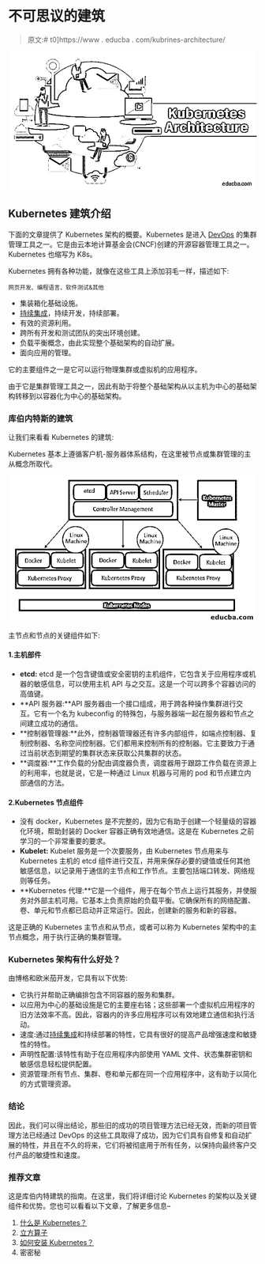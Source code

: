 # 不可思议的建筑

> 原文:# t0]https://www . educba . com/kubrines-architecture/

![Kubernetes Architecture](img/691e2fca1fdbcc9531e9e5e2e5a9d463.png)



## Kubernetes 建筑介绍

下面的文章提供了 Kubernetes 架构的概要。Kubernetes 是进入 [DevOps](https://www.educba.com/devops-architecture/) 的集群管理工具之一。它是由云本地计算基金会(CNCF)创建的开源容器管理工具之一。Kubernetes 也缩写为 K8s。

Kubernetes 拥有各种功能，就像在这些工具上添加羽毛一样，描述如下:

<small>网页开发、编程语言、软件测试&其他</small>

*   集装箱化基础设施。
*   [持续集成](https://www.educba.com/what-is-continuous-integration/)，持续开发，持续部署。
*   有效的资源利用。
*   跨所有开发和测试团队的突出环境创建。
*   负载平衡概念，由此实现整个基础架构的自动扩展。
*   面向应用的管理。

它的主要组件之一是它可以运行物理集群或虚拟机的应用程序。

由于它是集群管理工具之一，因此有助于将整个基础架构从以主机为中心的基础架构转移到以容器化为中心的基础架构。

### 库伯内特斯的建筑

让我们来看看 Kubernetes 的建筑:

Kubernetes 基本上遵循客户机-服务器体系结构，在这里被节点或集群管理的主从概念所取代。

![Architecture of Kubernetes](img/51d2ad779bc419bb7afe1c94212c53db.png)



主节点和节点的关键组件如下:

#### 1.主机部件

*   **etcd:** etcd 是一个包含键值或安全密钥的主机组件，它包含关于应用程序或机器的敏感信息，可以使用主机 API 与之交互。这是一个可以跨多个容器访问的高值键。
*   **API 服务器:**API 服务器由一个接口组成，用于跨各种操作集群进行交互。它有一个名为 kubeconfig 的特殊包，与服务器端一起在服务器和节点之间建立成功的通信。
*   **控制器管理器:**此外，控制器管理器还有许多内部组件，如端点控制器、复制控制器、名称空间控制器。它们都用来控制所有的控制器。它主要致力于通过当前状态到期望的集群状态来获取公共集群的状态。
*   **调度器:**工作负载的分配由调度器负责，调度器用于跟踪工作负载在资源上的利用率，也就是说，它是一种通过 Linux 机器与可用的 pod 和节点建立内部通信的方法。

#### 2.Kubernetes 节点组件

*   没有 docker，Kubernetes 是不完整的，因为它有助于创建一个轻量级的容器化环境，帮助封装的 Docker 容器正确有效地通信。这是在 Kubernetes 之前学习的一个非常重要的要求。
*   **Kubelet:** Kubelet 服务是一个次要服务，由 Kubernetes 节点用来与 Kubernetes 主机的 etcd 组件进行交互，并用来保存必要的键值或任何其他敏感信息，以记录用于通信的主节点和工作节点。主要包括端口转发、网络规则等任务。
*   **Kubernetes 代理:**它是一个组件，用于在每个节点上运行其服务，并使服务对外部主机可用。它基本上负责原始的负载平衡。它确保所有的网络配置、卷、单元和节点都已启动并正常运行。因此，创建新的服务和新的容器。

这是正确的 Kubernetes 主节点和从节点，或者可以称为 Kubernetes 架构中的主节点概念，用于执行正确的集群管理。

### Kubernetes 架构有什么好处？

由博格和欧米茄开发，它具有以下优势:

*   它执行并帮助正确编排包含不同容器的服务和集群。
*   以应用为中心的基础设施是它的主要座右铭；这些部署一个虚拟机应用程序的旧方法效率不高。因此，容器内的许多应用程序可以有效地建立通信和执行活动。
*   速度:通过[持续集成](https://www.educba.com/continuous-integration-in-devops/)和持续部署的特性，它具有很好的提高产品增强速度和敏捷性的特性。
*   声明性配置:该特性有助于在应用程序内部使用 YAML 文件、状态集群密钥和敏感信息轻松提供配置。
*   资源管理:所有节点、集群、卷和单元都在同一个应用程序中，这有助于以简化的方式管理资源。

### 结论

因此，我们可以得出结论，那些旧的成功的项目管理方法已经无效，而新的项目管理方法已经通过 DevOps 的这些工具取得了成功，因为它们具有自修复和自动扩展的特性，并且在不久的将来，它们将被彻底用于所有任务，以保持向最终客户交付产品的敏捷性和速度。

### 推荐文章

这是库伯内特建筑的指南。在这里，我们将详细讨论 Kubernetes 的架构以及关键组件和优势。您也可以看看以下文章，了解更多信息–

1.  [什么是 Kubernetes？](https://www.educba.com/what-is-kubernetes/)
2.  [立方算子](https://www.educba.com/kubernetes-operators/)
3.  [如何安装 Kubernetes？](https://www.educba.com/install-kubernetes/)
4.  密密秘





